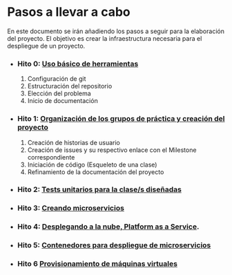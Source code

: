 # Pasos a llevar a cabo
En este documento se irán añadiendo los pasos a seguir para la elaboración del proyecto.
El objetivo es crear la infraestructura necesaria para el despliegue de un proyecto.

- ### Hito 0: [Uso básico de herramientas](https://jj.github.io/IV/documentos/proyecto/0.Repositorio)
	 1. Configuración de git
	 2. Estructuración del repositorio
	 3. Elección del problema
	 4. Inicio de documentación

- ### Hito 1: [Organización de los grupos de práctica y creación del proyecto](https://jj.github.io/IV/documentos/proyecto/1.Infraestructura) 
	1. Creación de historias de usuario
	2. Creación de issues y su respectivo enlace con el Milestone correspondiente
	3. Iniciación de código (Esqueleto de una clase)
	4. Refinamiento de la documentación del proyecto
- ### Hito 2: [Tests unitarios para la clase/s diseñadas](https://jj.github.io/IV/documentos/proyecto/2.Tests)
- ### Hito 3: [Creando microservicios](https://jj.github.io/IV/documentos/proyecto/3.Microservicios)
- ### Hito 4: [Desplegando a la nube, Platform as a Service](https://jj.github.io/IV/documentos/proyecto/4.PaaS).
- ### Hito 5: [Contenedores para despliegue de microservicios](https://jj.github.io/IV/documentos/proyecto/5.Docker) 
- ### Hito 6 [Provisionamiento de máquinas virtuales](https://jj.github.io/IV/documentos/proyecto/6.Provision)

